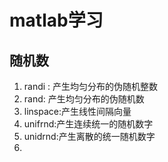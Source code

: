# matlab学习

## 随机数

1. randi : 产生均匀分布的伪随机整数
2. rand: 产生均匀分布的伪随机数
3. linspace:产生线性间隔向量
4.  unifrnd:产生连续统一的随机数字
5. unidrnd:产生离散的统一随机数字
6. 


